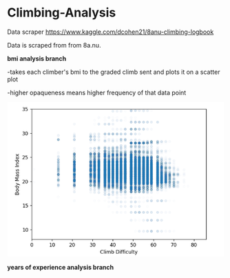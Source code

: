 # Climbing-Analysis
Data scraper https://www.kaggle.com/dcohen21/8anu-climbing-logbook

 Data is scraped from from 8a.nu.


**bmi analysis branch**

  -takes each climber's bmi to the graded climb sent and plots it on a scatter plot

  -higher opaqueness means higher frequency of that data point

  ![bmi vs grade scatterplot](https://github.com/Shroooom/Climbing-Analysis/blob/main/bmi%20analysis/bmi%20vs%20grade.png)



**years of experience analysis branch**

